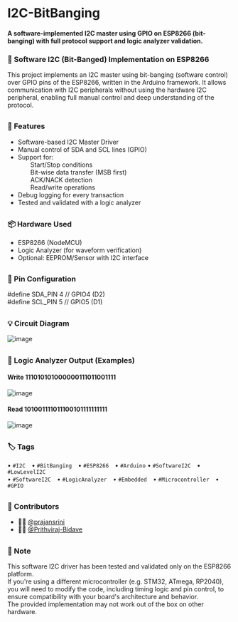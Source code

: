 # I2C-BitBanging
#### A software-implemented I2C master using GPIO on ESP8266 (bit-banging) with full protocol support and logic analyzer validation.
### 🧠 Software I2C (Bit-Banged) Implementation on ESP8266
This project implements an I2C master using bit-banging (software control) over GPIO pins of the ESP8266, written in the Arduino framework. It allows communication with I2C peripherals without using the hardware I2C peripheral, enabling full manual control and deep understanding of the protocol.
##
### 🔧 Features
- Software-based I2C Master Driver  
- Manual control of SDA and SCL lines (GPIO)  
- Support for:<br>
  Start/Stop conditions<br>
  Bit-wise data transfer (MSB first)<br>
  ACK/NACK detection<br>
  Read/write operations<br>
- Debug logging for every transaction  
- Tested and validated with a logic analyzer  
##
### 📦 Hardware Used
- ESP8266 (NodeMCU)  
- Logic Analyzer (for waveform verification)  
- Optional: EEPROM/Sensor with I2C interface  
##
### 🔌 Pin Configuration
#define SDA_PIN 4 // GPIO4 (D2)  
#define SCL_PIN 5 // GPIO5 (D1)
##
### 💡 Circuit Diagram
![image](https://github.com/user-attachments/assets/c76f2446-2784-4d2d-b883-7a13e4397347)
##
### 🔬 Logic Analyzer Output (Examples)
#### Write 111010101000000111011001111
![image](https://github.com/user-attachments/assets/9dd26e29-41f9-4247-a6b3-7029b9a8f845)
#### Read 101001111011100101111111111
![image](https://github.com/user-attachments/assets/3eb68780-0e7b-4b3f-9558-a663a98de7d6)
##
### 🏷️ Tags
• `#I2C` • `#BitBanging` • `#ESP8266` • `#Arduino`  • `#SoftwareI2C` • `#LowLevelI2C`  
• `#SoftwareI2C` • `#LogicAnalyzer` • `#Embedded` • `#Microcontroller` • `#GPIO`  
##
### 👥 Contributors
- 🧑‍💻 [@prajansrini](https://github.com/prajansrini)  
- 🧑‍💻 [@Prithviraj-Bidave](https://github.com/Prithviraj-Bidave)
##
### 📢 Note
This software I2C driver has been tested and validated only on the ESP8266 platform.  
If you're using a different microcontroller (e.g. STM32, ATmega, RP2040), you will need to modify the code, including timing logic and pin control, to ensure compatibility with your board's architecture and behavior.  
The provided implementation may not work out of the box on other hardware.








